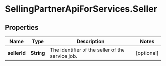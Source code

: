 # SellingPartnerApiForServices.Seller

## Properties
Name | Type | Description | Notes
------------ | ------------- | ------------- | -------------
**sellerId** | **String** | The identifier of the seller of the service job. | [optional] 


